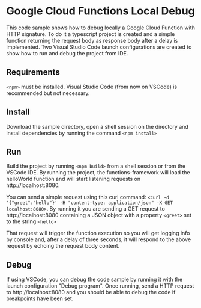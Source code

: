 # Google Cloud Functions Local Debug

This code sample shows how to debug locally a Google Cloud Function with HTTP signature. To do it a typescript project is created and a simple function returning the request body as response body after a delay is implemented. Two Visual Studio Code launch configurations are created to show how to run and debug the project from IDE.

## Requirements
`<npm>` must be installed. Visual Studio Code (from now on VSCode) is recommended but not necessary.

## Install
Download the sample directory, open a shell session on the directory and install dependencies by running the command `<npm install>`

## Run
Build the project by running `<npm build>` from a shell session or from the VSCode IDE. By running the project, the functions-framework will load the helloWorld function and will start listening requests on http://localhost:8080. 

You can send a simple request using this curl command: `<curl -d '{"greet":"hello"}' -H "content-type: application/json" -X GET localhost:8080>`. By running it you are sending a GET request to http://localhost:8080 containing a JSON object with a property `<greet>` set to the string `<hello>`

That request will trigger the function execution so you will get logging info by console and, after a delay of three seconds, it will respond to the above request by echoing the request body content.

## Debug
If using VSCode, you can debug the code sample by running it with the launch configuration "Debug program". Once running, send a HTTP request to http://localhost:8080 and you should be able to debug the code if breakpoints have been set.